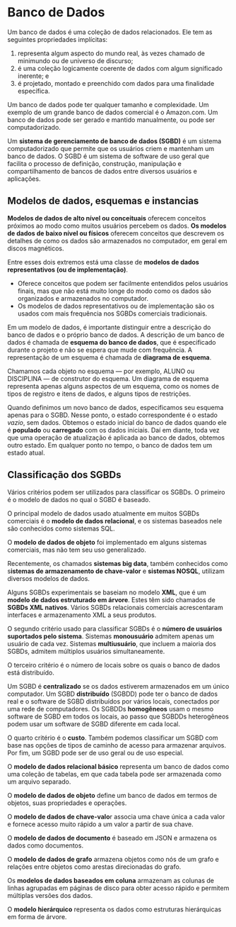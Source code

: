 # Banco de Dados
Um banco de dados é uma coleção de dados relacionados. Ele tem as seguintes propriedades implícitas:
1. representa algum aspecto do mundo real, às vezes chamado de minimundo ou de universo de discurso;
2. é uma coleção logicamente coerente de dados com algum significado inerente; e
3. é projetado, montado e preenchido com dados para uma finalidade específica.

Um banco de dados pode ter qualquer tamanho e complexidade. Um exemplo de um grande banco de dados comercial é o Amazon.com. Um banco de dados pode ser gerado e mantido manualmente, ou pode ser computadorizado.

Um **sistema de gerenciamento de banco de dados (SGBD)** é um sistema computadorizado que permite que os usuários criem e mantenham um banco de dados. O SGBD é um sistema de software de uso geral que facilita o processo de definição, construção, manipulação e compartilhamento de bancos de dados entre diversos usuários e aplicações.

## Modelos de dados, esquemas e instancias
**Modelos de dados de alto nível ou conceituais** oferecem conceitos próximos ao modo como muitos usuários percebem os dados. **Os modelos de dados de baixo nível ou físicos** oferecem conceitos que descrevem os detalhes de como os dados são armazenados no computador, em geral em discos magnéticos.

Entre esses dois extremos está uma classe de **modelos de dados representativos (ou de implementação)**. 
- Oferece conceitos que podem ser facilmente entendidos pelos usuários finais, mas que não está muito longe do modo como os dados são organizados e armazenados no computador. 
- Os modelos de dados representativos ou de implementação são os usados com mais frequência nos SGBDs comerciais tradicionais.

Em um modelo de dados, é importante distinguir entre a descrição do banco de dados e o próprio banco de dados. A descrição de um banco de dados é chamada de **esquema do banco de dados**, que é especificado durante o projeto e não se espera que mude com frequência. A representação de um esquema é chamada de **diagrama de esquema**.

Chamamos cada objeto no esquema — por exemplo, ALUNO ou DISCIPLINA — de construtor do esquema. Um diagrama de esquema representa apenas alguns aspectos de um esquema, como os nomes de tipos de registro e itens de dados, e alguns tipos de restrições.

Quando definimos um novo banco de dados, especificamos seu esquema apenas para o SGBD. Nesse ponto, o estado correspondente é o estado *vazio*, sem dados. Obtemos o estado inicial do banco de dados quando ele é **populado** ou **carregado** com os dados iniciais. Daí em diante, toda vez que uma operação de atualização é aplicada ao banco
de dados, obtemos outro estado. Em qualquer ponto no tempo, o banco de dados tem um estado atual.

## Classificação dos SGBDs
Vários critérios podem ser utilizados para classificar os SGBDs. O primeiro é o modelo de dados no qual o SGBD é baseado. 

O principal modelo de dados usado atualmente em muitos SGBDs comerciais é o **modelo de dados relacional**, e os sistemas baseados nele são conhecidos como sistemas SQL. 

O **modelo de dados de objeto** foi implementado em alguns sistemas comerciais, mas não tem seu uso generalizado.

Recentemente, os chamados **sistemas big data**, também conhecidos como s**istemas de armazenamento de chave-valor** e **sistemas NOSQL**, utilizam diversos modelos de dados.

Alguns SGBDs experimentais se baseiam no modelo **XML**, que é um **modelo de dados estruturado em árvore**. Estes têm sido chamados de **SGBDs XML nativos**. Vários SGBDs relacionais comerciais acrescentaram interfaces e armazenamento XML a seus produtos.

O segundo critério usado para classificar SGBDs é o **número de usuários suportados pelo sistema**. Sistemas **monousuário** admitem apenas um usuário de cada vez. Sistemas **multiusuário**, que incluem a maioria dos SGBDs, admitem múltiplos usuários simultaneamente.

O terceiro critério é o número de locais sobre os quais o banco de dados está distribuído. 

Um SGBD é **centralizado** se os dados estiverem armazenados em um único computador. Um SGBD **distribuído** (SGBDD) pode ter o banco de dados real e o software de SGBD distribuídos por vários locais, conectados por uma rede de computadores. Os SGBDDs **homogêneos** usam o mesmo software de SGBD em todos os locais, ao passo que SGBDDs heterogêneos podem usar um software de SGBD diferente em cada local.

O quarto critério é o **custo**. Também podemos classificar um SGBD com base nas opções de tipos de caminho de acesso para armazenar arquivos. Por fim, um SGBD pode ser de uso geral ou de uso especial.

O **modelo de dados relacional básico** representa um banco de dados como uma coleção de tabelas, em que cada tabela pode ser armazenada como um arquivo separado.

O **modelo de dados de objeto** define um banco de dados em termos de objetos, suas propriedades e operações.

O **modelo de dados de chave-valo**r associa uma chave única a cada valor e fornece acesso muito rápido a um valor a partir de sua chave.

O **modelo de dados de documento** é baseado em JSON e armazena os dados como documentos.

O **modelo de dados de grafo** armazena objetos como nós de um grafo e relações entre objetos como arestas direcionadas do grafo.

Os **modelos de dados baseados em coluna** armazenam as colunas de linhas agrupadas em páginas de disco para obter acesso rápido e permitem múltiplas versões dos dados.

O **modelo hierárquico** representa os dados como estruturas hierárquicas em forma de árvore.
